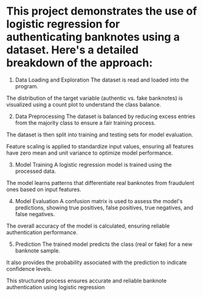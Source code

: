 # This project demonstrates the use of logistic regression for authenticating banknotes using a dataset. Here's a detailed breakdown of the approach:

1. Data Loading and Exploration
The dataset is read and loaded into the program.

The distribution of the target variable (authentic vs. fake banknotes) is visualized using a count plot to understand the class balance.

2. Data Preprocessing
The dataset is balanced by reducing excess entries from the majority class to ensure a fair training process.

The dataset is then split into training and testing sets for model evaluation.

Feature scaling is applied to standardize input values, ensuring all features have zero mean and unit variance to optimize model performance.

3. Model Training
A logistic regression model is trained using the processed data.

The model learns patterns that differentiate real banknotes from fraudulent ones based on input features.

4. Model Evaluation
A confusion matrix is used to assess the model's predictions, showing true positives, false positives, true negatives, and false negatives.

The overall accuracy of the model is calculated, ensuring reliable authentication performance.

5. Prediction
The trained model predicts the class (real or fake) for a new banknote sample.

It also provides the probability associated with the prediction to indicate confidence levels.

This structured process ensures accurate and reliable banknote authentication using logistic regression
